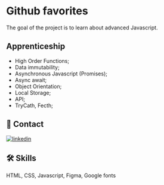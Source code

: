 # Github favorites

The goal of the project is to learn about advanced Javascript.
## Apprenticeship

- High Order Functions;
- Data immutability;
- Asynchronous Javascript (Promises);
- Async await;
- Object Orientation;
- Local Storage;
- API;
- TryCath, Fecth;





## 🔗 Contact
[![linkedin](https://img.shields.io/badge/linkedin-0A66C2?style=for-the-badge&logo=linkedin&logoColor=white)](https://www.linkedin.com/in/rafael-carvalho-f%C3%BCllenbach-9b25a6148/)



## 🛠 Skills
HTML, CSS, Javascript, Figma, Google fonts

